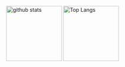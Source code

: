 <p align="left">
  <img alt="github stats" height="150px" src="https://github-readme-stats.vercel.app/api?username=git-kaneko&theme=discord_old_blurple&show_icons=ture" />
  <img alt="Top Langs" height="150px" src="https://github-readme-stats.vercel.app/api/top-langs/?username=git-kaneko&layout=compact&show_icons=true&theme=discord_old_blurple" />
</p>
